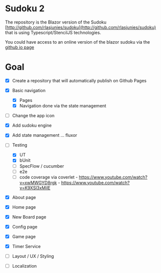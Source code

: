 # Sudoku 2

The repository is the Blazor version of the Sudoku [http://github.com/rlasjunies/sudoku](http://github.com/rlasjunies/sudoku) that is using Typescript/StencilJS technologies.

You could have access to an online version of the blazor sudoku via the [github io page](https://rlasjunies.github.io/Sudoku2/)

# Goal

- [x] Create a repository that will automatically publish on Github Pages
- [x] Basic navigation
  - [x] Pages
  - [x] Navigation done via the state management
- [ ] Change the app icon 
- [x] Add sudoku engine 
- [x] Add state management ... fluxor
- [ ] Testing
  - [x] UT
  - [x] bUnit
  - [ ] SpecFlow / cucumber
  - [ ] e2e
  - [ ] code coverage via coverlet 
		- https://www.youtube.com/watch?v=xwMWGYD8rgk
		- https://www.youtube.com/watch?v=K9XSl3xMilE
- [x] About page
- [x] Home page
- [x] New Board page
- [x] Config page
- [x] Game page
- [x] Timer Service
- [ ] Layout / UX / Styling
- [ ] Localization

